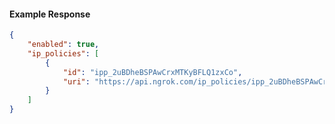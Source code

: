<!-- Code generated for API Clients. DO NOT EDIT. -->

#### Example Response

```json
{
	"enabled": true,
	"ip_policies": [
		{
			"id": "ipp_2uBDheBSPAwCrxMTKyBFLQ1zxCo",
			"uri": "https://api.ngrok.com/ip_policies/ipp_2uBDheBSPAwCrxMTKyBFLQ1zxCo"
		}
	]
}
```
